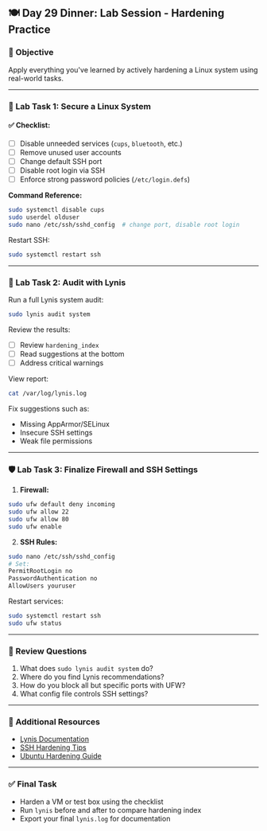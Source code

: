 ## 🍽️ Day 29 Dinner: Lab Session - Hardening Practice

### 🌟 Objective

Apply everything you've learned by actively hardening a Linux system using real-world tasks.

---

### 🔧 Lab Task 1: Secure a Linux System

#### ✅ Checklist:

* [ ] Disable unneeded services (`cups`, `bluetooth`, etc.)
* [ ] Remove unused user accounts
* [ ] Change default SSH port
* [ ] Disable root login via SSH
* [ ] Enforce strong password policies (`/etc/login.defs`)

**Command Reference:**

```bash
sudo systemctl disable cups
sudo userdel olduser
sudo nano /etc/ssh/sshd_config  # change port, disable root login
```

Restart SSH:

```bash
sudo systemctl restart ssh
```

---

### 🔎 Lab Task 2: Audit with Lynis

Run a full Lynis system audit:

```bash
sudo lynis audit system
```

Review the results:

* [ ] Review `hardening_index`
* [ ] Read suggestions at the bottom
* [ ] Address critical warnings

View report:

```bash
cat /var/log/lynis.log
```

Fix suggestions such as:

* Missing AppArmor/SELinux
* Insecure SSH settings
* Weak file permissions

---

### 🛡️ Lab Task 3: Finalize Firewall and SSH Settings

1. **Firewall:**

```bash
sudo ufw default deny incoming
sudo ufw allow 22
sudo ufw allow 80
sudo ufw enable
```

2. **SSH Rules:**

```bash
sudo nano /etc/ssh/sshd_config
# Set:
PermitRootLogin no
PasswordAuthentication no
AllowUsers youruser
```

Restart services:

```bash
sudo systemctl restart ssh
sudo ufw status
```

---

### 🧐 Review Questions

1. What does `sudo lynis audit system` do?
2. Where do you find Lynis recommendations?
3. How do you block all but specific ports with UFW?
4. What config file controls SSH settings?

---

### 📓 Additional Resources

* [Lynis Documentation](https://cisofy.com/documentation/lynis/)
* [SSH Hardening Tips](https://infosec.mozilla.org/guidelines/openssh.html)
* [Ubuntu Hardening Guide](https://wiki.ubuntu.com/Security/Features)

---

### ✅ Final Task

* Harden a VM or test box using the checklist
* Run `lynis` before and after to compare hardening index
* Export your final `lynis.log` for documentation
